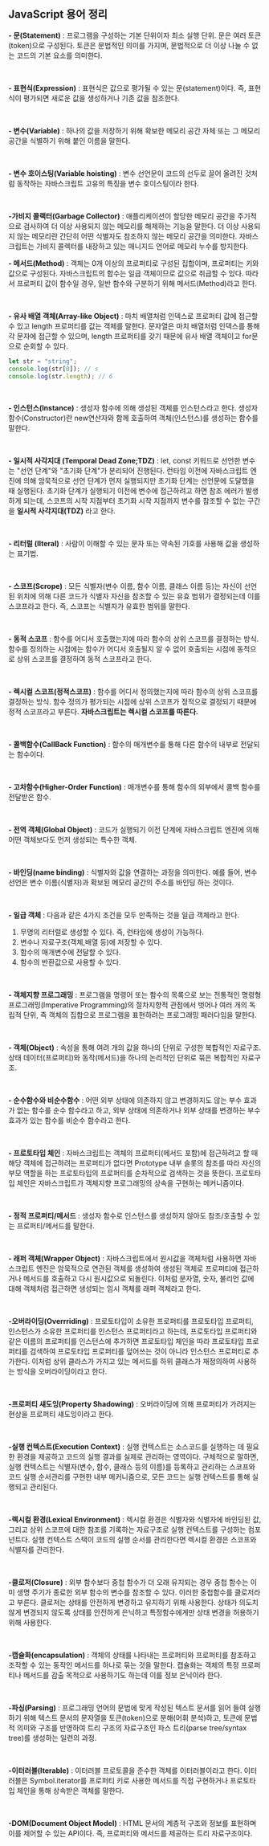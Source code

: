 ## JavaScript 용어 정리

**- 문(Statement)** : 프로그램을 구성하는 기본 단위이자 최소 실행 단위. 문은 여러 토큰(token)으로 구성된다. 토큰은 문법적인 의미를 가지며, 문법적으로 더 이상 나눌 수 없는 코드의 기본 요소를 의미한다.

<br>

**- 표현식(Expression)** : 표현식은 값으로 평가될 수 있는 문(statement)이다. 즉, 표현식이 평가되면 새로운 값을 생성하거나 기존 값을 참조한다.

<br>

**- 변수(Variable)** : 하나의 값을 저장하기 위해 확보한 메모리 공간 자체 또는 그 메모리 공간을 식별하기 위해 붙인 이름을 말한다.

<br>

**- 변수 호이스팅(Variable hoisting)** : 변수 선언문이 코드의 선두로 끌어 올려진 것처럼 동작하는 자바스크립트 고유의 특징을 변수 호이스팅이라 한다.

<br>

**-가비지 콜랙터(Garbage Collector)** : 애플리케이션이 할당한 메모리 공간을 주기적으로 검사하여 더 이상 사용되지 않는 메모리를 해제하는 기능을 말한다. 더 이상 사용되지 않는 메모리란 간단히 어떤 식별자도 참조하지 않는 메모리 공간을 의미한다. 자바스크립트는 가비지 콜렉터를 내장하고 있는 매니지드 언어로 메모리 누수를 방지한다.

**- 메서드(Method)** : 객체는 0개 이상의 프로퍼티로 구성된 집합이며, 프로퍼티는 키와 값으로 구성된다. 자바스크립트의 함수는 일급 객체이므로 값으로 취급할 수 있다. 따라서 프로퍼티 값이 함수일 경우, 일반 함수와 구분하기 위해 메서드(Method)라고 한다.

<br>

**- 유사 배열 객체(Array-like Object)** : 마치 배열처럼 인덱스로 프로퍼티 값에 접근할 수 있고 length 프로퍼티를 값는 객체를 말한다. 문자열은 마치 배열처럼 인덱스를 통해 각 문자에 접근할 수 있으며, length 프로퍼티를 갖기 때문에 유사 배열 객체이고 for문으로 순회할 수 있다.

```javascript
let str = "string";
console.log(str[0]); // s
console.log(str.length); // 6
```

<br>

**- 인스턴스(Instance)** : 생성자 함수에 의해 생성된 객체를 인스턴스라고 한다. 생성자 함수(Constructor)란 new연산자와 함께 호출하여 객체(인스턴스)를 생성하는 함수를 말한다.

<br>

**- 일시적 사각지대 (Temporal Dead Zone;TDZ)** : let, const 키워드로 선언한 변수는 "선언 단계"와 "초기화 단계"가 분리되어 진행된다. 런타임 이전에 자바스크립트 엔진에 의해 암묵적으로 선언 단계가 먼저 실행되지만 초기화 단계는 선언문에 도달했을 때 실행된다. 초기화 단계가 실행되기 이전에 변수에 접근하려고 하면 참조 에러가 발생하게 되는데, 스코프의 시작 지점부터 초기화 시작 지점까지 변수를 참조할 수 없는 구간을 **일시적 사각지대(TDZ)** 라고 한다.

<br>

**- 리터럴 (Ilteral)** : 사람이 이해할 수 있는 문자 또는 약속된 기호를 사용해 값을 생성하는 표기법.

<br>

**- 스코프(Scrope)** : 모든 식별자(변수 이름, 함수 이름, 클래스 이름 등)는 자신이 선언된 위치에 의해 다른 코드가 식별자 자신을 참조할 수 있는 유효 범위가 결정되는데 이를 스코프라고 한다. 즉, 스코프는 식별자가 유효한 범위를 말한다.

<br>

**- 동적 스코프** : 함수를 어디서 호출했는지에 따라 함수의 상위 스코프를 결정하는 방식. 함수를 정의하는 시점에는 함수가 어디서 호출될지 알 수 없어 호출되는 시점에 동적으로 상위 스코프를 결정하여 동적 스코프라고 한다.

<br>

**- 렉시컬 스코프(정적스코프)** : 함수를 어디서 정의했는지에 따라 함수의 상위 스코프를 결정하는 방식. 함수 정의가 평가되는 시점에 상위 스코프가 정적으로 결정되기 때문에 정적 스코프라고 부른다. **자바스크립트는 렉시컬 스코프를 따른다.**

<br>

**- 콜백함수(CallBack Function)** : 함수의 매개변수를 통해 다른 함수의 내부로 전달되는 함수이다.

<br>

**- 고차함수(Higher-Order Function)** : 매개변수를 통해 함수의 외부에서 콜백 함수를 전달받은 함수.

<br>

**- 전역 객체(Global Object)** : 코드가 실행되기 이전 단계에 자바스크립트 엔진에 의해 어떤 객체보다도 먼저 생성되는 특수한 객체.

<br>

**- 바인딩(name binding)** : 식별자와 값을 연결하는 과정을 의미한다. 예를 들어, 변수 선언은 변수 이름(식별자)과 확보된 메모리 공간의 주소를 바인딩 하는 것이다.

<br>

**- 일급 객체** : 다음과 같은 4가지 조건을 모두 만족하는 것을 일급 객체라고 한다.

1. 무명의 리터럴로 생성할 수 있다. 즉, 런타임에 생성이 가능하다.
2. 변수나 자료구조(객체,배열 등)에 저장할 수 있다.
3. 함수의 매개변수에 전달할 수 있다.
4. 함수의 반환값으로 사용할 수 있다.

<br>

**- 객체지향 프로그래밍** : 프로그램을 명령어 또는 함수의 목록으로 보는 전통적인 명령형 프로그래밍(Imperative Programming)의 절차지향적 관점에서 벗어나 여러 개의 독립적 단위, 즉 객체의 집합으로 프로그램을 표현하려는 프로그래밍 패러다임을 말한다.

<br>

**- 객체(Object)** : 속성을 통해 여려 개의 값을 하나의 단위로 구성한 복합적인 자료구조. 상태 데이터(프로퍼티)와 동작(메서드)을 하나의 논리적인 단위로 묶은 복합적인 자료구조.

<br>

**- 순수함수와 비순수함수** : 어떤 외부 상태에 의존하지 않고 변경하지도 않는 부수 효과가 없는 함수를 순수 함수라고 하고, 외부 상태에 의존하거나 외부 상태를 변경하는 부수 효과가 있는 함수를 비순수 함수라고 한다.

<br>

**- 프로토타입 체인** : 자바스크립트는 객체의 프로퍼티(메서드 포함)에 접근하려고 할 때 해당 객체에 접근하려는 프로퍼티가 없다면 Prototype 내부 슬롯의 참조를 따라 자신의 부모 역할을 하는 프로토타입의 프로퍼티를 순차적으로 검색하는 것을 뜻한다. 프로토타입 체인은 자바스크립트가 객체지향 프로그래밍의 상속을 구현하는 메커니즘이다.

<br>

**- 정적 프로퍼티/메서드** : 생성자 함수로 인스턴스를 생성하지 않아도 참조/호출할 수 있는 프로퍼티/메서드를 말한다.

<br>

**- 래퍼 객체(Wrapper Object)** : 자바스크립트에서 원시값을 객체처럼 사용하면 자바스크립트 엔진은 암묵적으로 연관된 객체를 생성하여 생성된 객체로 프로퍼티에 접근하거나 메서드를 호출하고 다시 원시값으로 되돌린다. 이처럼 문자열, 숫자, 불리언 값에 대해 객체처럼 접근하면 생성되는 임시 객체를 래퍼 객체라고 한다.

<br>

**-오버라이딩(Overrriding)** : 프로토타입이 소유한 프로퍼티를 프로토타입 프로퍼티, 인스턴스가 소유한 프로퍼티를 인스턴스 프로퍼티라고 하는데, 프로토타입 프로퍼티와 같은 이름의 프로퍼티를 인스턴스에 추가하면 프로토타입 체인을 따라 프로토타입 프로퍼티를 검색하여 프로토타입 프로퍼티를 덮어쓰는 것이 아니라 인스턴스 프로퍼티로 추가한다. 이처럼 상위 클라스가 가지고 있는 메서드를 하위 클래스가 재정의하여 사용하는 방식을 오버라이딩이라고 한다.

<br>

**-프로퍼티 섀도잉(Property Shadowing)** : 오버라이딩에 의해 프로퍼티가 가려지는 현상을 프로퍼티 섀도잉이라고 한다.

<br>

**-실행 컨텍스트(Execution Context)** : 실행 컨텍스트는 소스코드를 실행하는 데 필요한 환경을 제공하고 코드의 실행 결과를 실제로 관리하는 영역이다. 구체적으로 말하면, 실행 컨텍스트는 식별자(변수, 함수, 클래스 등의 이름)를 등록하고 관리하는 스코프와 코드 실행 순서관리를 구현한 내부 메커니즘으로, 모든 코드는 실행 컨텍스트를 통해 실행되고 관리된다.

<br>

**-렉시컬 환경(Lexical Environment)** : 렉시컬 환경은 식별자와 식별자에 바인딩된 값, 그리고 상위 스코프에 대한 참조를 기록하는 자료구조로 실행 컨텍스트를 구성하는 컴포넌트다. 실행 컨텍스트 스택이 코드의 실행 순서를 관리한다면 렉시컬 환경은 스코프와 식별자를 관리한다.

<br>

**-클로저(Closure)** : 외부 함수보다 중첩 함수가 더 오래 유지되는 경우 중첩 함수는 이미 생명 주기가 종료한 외부 함수의 변수를 참조할 수 있다. 이러한 중첩함수를 클로저라고 부른다. 클로저는 상태를 안전하게 변경하고 유지하기 위해 사용한다. 상태가 의도치 않게 변경되지 않도록 상태를 안전하게 은닉하고 특정함수에게만 상태 변경을 허용하기 위해 사용한다.

<br>

**-캡슐화(encapsulation)** : 객체의 상태를 나타내는 프로퍼티와 프로퍼티를 참조하고 조작할 수 있는 동작인 메서드를 하나로 묶는 것을 말한다. 캡슐화는 객체의 특정 프로퍼티나 메서드를 감출 목적으로 사용하기도 하는데 이를 정보 은닉이라 한다.

<br>

**-파싱(Parsing)** : 프로그래밍 언어의 문법에 맞게 작성된 텍스트 문서를 읽어 들여 실행하기 위해 텍스트 문서의 문자열을 토큰(token)으로 분해(어휘 분석)하고, 토큰에 문법적 의미와 구조를 반영하여 트리 구조의 자료구조인 파스 트리(parse tree/syntax tree)를 생성하는 일련의 과정.

<br>

**-이터러블(Iterable)** : 이터러블 프로토콜을 준수한 객체를 이터러블이라고 한다. 이터러블은 Symbol.iterator를 프로퍼티 키로 사용한 메서드를 직접 구현하거나 프로토타입 체인을 통해 상속받은 객체를 말한다.

<br>

**-DOM(Document Object Model)** : HTML 문서의 계층적 구조와 정보를 표현하며 이를 제어할 수 있는 API이다. 즉, 프로퍼티와 메서드를 제공하는 트리 자료구조이다.

<br>
